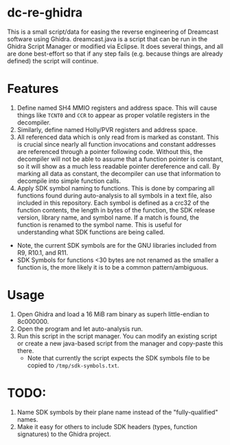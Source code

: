 # dc-re-ghidra
This is a small script/data for easing the reverse engineering of Dreamcast software
using Ghidra. dreamcast.java is a script that can be run in the Ghidra Script Manager
or modified via Eclipse. It does several things, and all are done best-effort so that
if any step fails (e.g. because things are already defined) the script will continue.

# Features
1. Define named SH4 MMIO registers and address space. This will cause things like `TCNT0`
and `CCR` to appear as proper volatile registers in the decompiler.
2. Similarly, define named Holly/PVR registers and address space.
3. All referenced data which is only read from is marked as constant. This is crucial
since nearly all function invocations and constant addresses are referenced through a
pointer following code. Without this, the decompiler will not be able to assume that
a function pointer is constant, so it will show as a much less readable pointer dereference
and call. By marking all data as constant, the decompiler can use that information
to decompile into simple function calls.
4. Apply SDK symbol naming to functions. This is done by comparing all functions found
during auto-analysis to all symbols in a text file, also included in this repository.
Each symbol is defined as a crc32 of the function contents, the length in bytes of the
function, the SDK release version, library name, and symbol name. If a match is found,
the function is renamed to the symbol name. This is useful for understanding what
SDK functions are being called.
  - Note, the current SDK symbols are for the GNU libraries included from R9, R10.1, and R11.
  - SDK Symbols for functions <30 bytes are not renamed as the smaller a function is, the
    more likely it is to be a common pattern/ambiguous.

# Usage
1. Open Ghidra and load a 16 MiB ram binary as superh little-endian to 8c000000.
2. Open the program and let auto-analysis run.
3. Run this script in the script manager. You can modify an existing script or create
   a new java-based script from the manager and copy-paste this there. 
   - Note that currently the script expects the SDK symbols file to be copied to `/tmp/sdk-symbols.txt`.

# TODO:
1. Name SDK symbols by their plane name instead of the "fully-qualified" names.
2. Make it easy for others to include SDK headers (types, function signatures) to the Ghidra project.